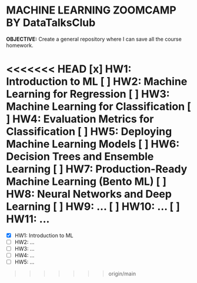 # MACHINE LEARNING ZOOMCAMP BY DataTalksClub

**OBJECTIVE:** Create a general repository where I can save all the course homework.

<<<<<<< HEAD
[x] HW1: Introduction to ML
[ ] HW2: Machine Learning for Regression
[ ] HW3: Machine Learning for Classification
[ ] HW4: Evaluation Metrics for Classification
[ ] HW5: Deploying Machine Learning Models
[ ] HW6: Decision Trees and Ensemble Learning
[ ] HW7: Production-Ready Machine Learning (Bento ML)
[ ] HW8: Neural Networks and Deep Learning
[ ] HW9: ...
[ ] HW10: ...
[ ] HW11: ...
=======
- [x] HW1: Introduction to ML
- [ ] HW2: ...
- [ ] HW3: ...
- [ ] HW4: ...
- [ ] HW5: ...
>>>>>>> origin/main
